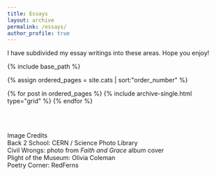 ```yaml
---
title: Essays
layout: archive
permalink: /essays/
author_profile: true
---
```


I have subdivided my essay writings into these areas. Hope you enjoy!

<nbsp>

{% include base_path %}

{% assign ordered_pages = site.cats | sort:"order_number" %}

{% for post in ordered_pages %}
  {% include archive-single.html type="grid" %}
{% endfor %}

<br />
<br />
  
<footer>
  <p>
 Image Credits <br />
  Back 2 School: CERN / Science Photo Library <br />
  Civil Wrongs: photo from <i>Faith and Grace</i> album cover <br />
  Plight of the Museum: Olivia Coleman <br />
  Poetry Corner: RedFerns
</p>
  </footer>
